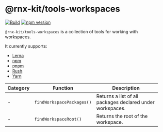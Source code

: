 <!--remove-block start-->

# @rnx-kit/tools-workspaces

[![Build](https://github.com/microsoft/rnx-kit/actions/workflows/build.yml/badge.svg)](https://github.com/microsoft/rnx-kit/actions/workflows/build.yml)
[![npm version](https://img.shields.io/npm/v/@rnx-kit/tools-workspaces)](https://www.npmjs.com/package/@rnx-kit/tools-workspaces)

<!--remove-block end-->

`@rnx-kit/tools-workspaces` is a collection of tools for working with
workspaces.

It currently supports:

- [Lerna](https://lerna.js.org/docs/configuration)
- [npm](https://docs.npmjs.com/cli/v8/using-npm/workspaces)
- [pnpm](https://pnpm.io/pnpm-workspace_yaml)
- [Rush](https://rushjs.io/pages/configs/rush_json/)
- [Yarn](https://yarnpkg.com/configuration/manifest#workspaces)

<!-- The following table can be updated by running `yarn update-readme` -->
<!-- @rnx-kit/api start -->

| Category | Function                  | Description                                               |
| -------- | ------------------------- | --------------------------------------------------------- |
| -        | `findWorkspacePackages()` | Returns a list of all packages declared under workspaces. |
| -        | `findWorkspaceRoot()`     | Returns the root of the workspace.                        |

<!-- @rnx-kit/api end -->
